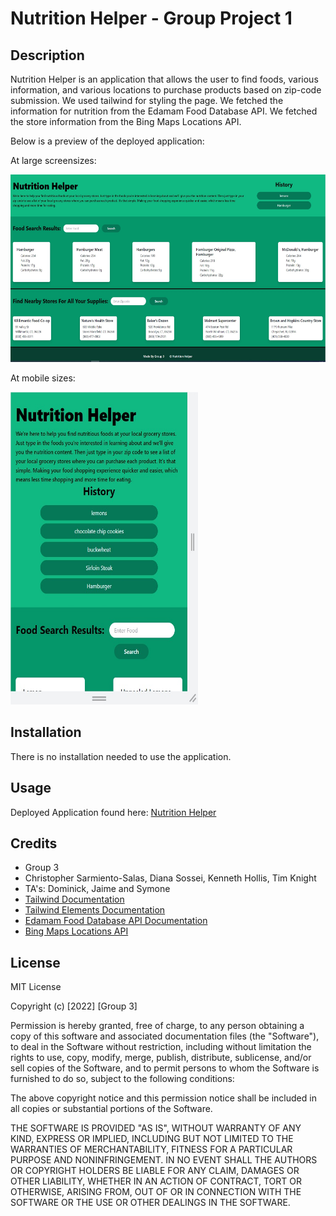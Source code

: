 # Nutrition Helper - Group Project 1 

## Description 

Nutrition Helper is an application that allows the user to find foods, various information, and various locations to purchase products based on zip-code submission. We used tailwind for styling the page. We fetched the information for nutrition from the Edamam Food Database API. We fetched the store information from the Bing Maps Locations API. 

Below is a preview of the deployed application:

At large screensizes:

<img src="./assets/images/nutrition_helper-004.jpg" width="600" height="300">

At mobile sizes:

<img src="./assets/images/nutrition_helper_bp575_001.jpg" width="300" height="500">

## Installation

There is no installation needed to use the application.


## Usage 

Deployed Application found here: [Nutrition Helper](https://chris-15.github.io/Nutrition-Helper-Project1/)


## Credits

- Group 3
- Christopher Sarmiento-Salas, Diana Sossei, Kenneth Hollis, Tim Knight
- TA's: Dominick, Jaime and Symone
- [Tailwind Documentation](https://tailwind-elements.com/)
- [Tailwind Elements Documentation](https://tailwind-elements.com/quick-start/)
- [Edamam Food Database API Documentation](https://developer.edamam.com/food-database-api-docs#/)
- [Bing Maps Locations API](https://docs.microsoft.com/en-us/bingmaps/rest-services/locations/)


## License

MIT License

Copyright (c) [2022] [Group 3]

Permission is hereby granted, free of charge, to any person obtaining a copy
of this software and associated documentation files (the "Software"), to deal
in the Software without restriction, including without limitation the rights
to use, copy, modify, merge, publish, distribute, sublicense, and/or sell
copies of the Software, and to permit persons to whom the Software is
furnished to do so, subject to the following conditions:

The above copyright notice and this permission notice shall be included in all
copies or substantial portions of the Software.

THE SOFTWARE IS PROVIDED "AS IS", WITHOUT WARRANTY OF ANY KIND, EXPRESS OR
IMPLIED, INCLUDING BUT NOT LIMITED TO THE WARRANTIES OF MERCHANTABILITY,
FITNESS FOR A PARTICULAR PURPOSE AND NONINFRINGEMENT. IN NO EVENT SHALL THE
AUTHORS OR COPYRIGHT HOLDERS BE LIABLE FOR ANY CLAIM, DAMAGES OR OTHER
LIABILITY, WHETHER IN AN ACTION OF CONTRACT, TORT OR OTHERWISE, ARISING FROM,
OUT OF OR IN CONNECTION WITH THE SOFTWARE OR THE USE OR OTHER DEALINGS IN THE
SOFTWARE.